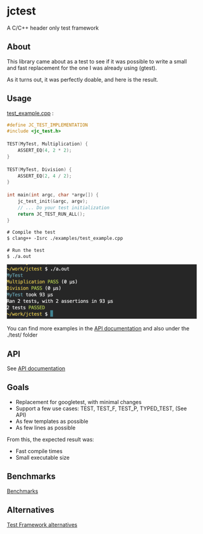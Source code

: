 # jctest

A C/C++ header only test framework

## About

This library came about as a test to see if it was possible to write a small and fast replacement
for the one I was already using (gtest).

As it turns out, it was perfectly doable, and here is the result.

## Usage

[test_example.cpp](https://github.com/JCash/jctest/blob/master/examples/test_example.cpp) :
```C++
#define JC_TEST_IMPLEMENTATION
#include <jc_test.h>

TEST(MyTest, Multiplication) {
    ASSERT_EQ(4, 2 * 2);
}

TEST(MyTest, Division) {
    ASSERT_EQ(2, 4 / 2);
}

int main(int argc, char *argv[]) {
    jc_test_init(&argc, argv);
    // ... Do your test initialization
    return JC_TEST_RUN_ALL();
}
```

    # Compile the test
    $ clang++ -Isrc ./examples/test_example.cpp
    
    # Run the test
    $ ./a.out

<img src="https://github.com/JCash/jctest/blob/master/examples/test_example.png" >

You can find more examples in the [API documentation](./README_API.md) and also under the ./test/ folder

## API

See [API documentation](./README_API.md)

## Goals

* Replacement for googletest, with minimal changes
* Support a few use cases: TEST, TEST_F, TEST_P, TYPED_TEST, (See API)
* As few templates as possible
* As few lines as possible

From this, the expected result was:

* Fast compile times
* Small executable size

## Benchmarks

[Benchmarks](./README_BENCHMARK.md)

## Alternatives

[Test Framework alternatives](./README_ALTERNATIVES.md)
